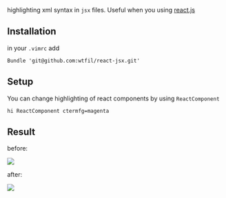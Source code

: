 highlighting xml syntax in ```jsx``` files. Useful when you using [react.js](http://facebook.github.io/react/)

## Installation 

in your ```.vimrc``` add

    Bundle 'git@github.com:wtfil/react-jsx.git'


## Setup

You can change highlighting of react components by using ```ReactComponent```

    hi ReactComponent ctermfg=magenta


## Result

before:

![](https://downloader.disk.yandex.ru/preview/7ab7d7ccd883ed6bfcd5c0303edf2563/mpfs/1w-PzD4CXFNJN3rnqZvkejGcCXNMMuickacVTJ7pEFJdt1YstH40gOcX3i121iNKz7dc2u5E7hg60slXPzMEJA%3D%3D?uid=0&filename=ScreenShot20131128at52648PMpng&disposition=inline&hash=&limit=0&content_type=image%2Fpng&size=XXL&crop=0)

after:

![](https://downloader.disk.yandex.ru/preview/ace9c37384b15286000e8335010bc71d/mpfs/TPNb5KhhQ-nKK0bEEIFYFscpc5HUM4hCcVGiwN-8snXHvq4DPo9BkxoMCHN01HtM4IlBN1PMQrT56LZzx0YecQ%3D%3D?uid=0&filename=ScreenShot20131128at52224PMpng&disposition=inline&hash=&limit=0&content_type=image%2Fpng&size=XXL&crop=0)
